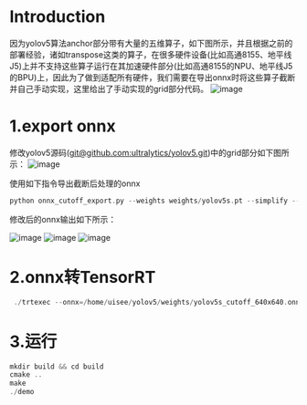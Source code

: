 # Introduction
因为yolov5算法anchor部分带有大量的五维算子，如下图所示，并且根据之前的部署经验，诸如transpose这类的算子，在很多硬件设备(比如高通8155、地平线J5)上并不支持这些算子运行在其加速硬件部分(比如高通8155的NPU、地平线J5的BPU)上，因此为了做到适配所有硬件，我们需要在导出onnx时将这些算子截断并自己手动实现，这里给出了手动实现的grid部分代码。
![image](https://github.com/yhwang-hub/dl_model_deploy/blob/master/yolov5_cutoff_TensorRT/yolov5-grid.png)

# 1.export onnx

修改yolov5源码([git@github.com:ultralytics/yolov5.git](https://github.com/ultralytics/yolov5))中的grid部分如下图所示：
![image](https://github.com/yhwang-hub/dl_model_deploy/blob/master/yolov5_cutoff_TensorRT/yolov5-gird-code.png)

使用如下指令导出截断后处理的onnx
```C++
python onnx_cutoff_export.py --weights weights/yolov5s.pt --simplify --opset 11 --include onnx
```
修改后的onnx输出如下所示：

![image](https://github.com/yhwang-hub/dl_model_deploy/blob/master/yolov5_cutoff_TensorRT/yolov5-cutoff-output0.png)
![image](https://github.com/yhwang-hub/dl_model_deploy/blob/master/yolov5_cutoff_TensorRT/yolov5-cutoff-output1.png)
![image](https://github.com/yhwang-hub/dl_model_deploy/blob/master/yolov5_cutoff_TensorRT/yolov5-cutoff-output2.png)

# 2.onnx转TensorRT
```C++
 ./trtexec --onnx=/home/uisee/yolov5/weights/yolov5s_cutoff_640x640.onnx --saveEngine=/home/uisee/disk/dl_model_deploy/yolov5_cutoff_TensorRT/yolov5s_cutoff_640x640.engine
```

# 3.运行
```C++
mkdir build && cd build
cmake ..
make
./demo
```

